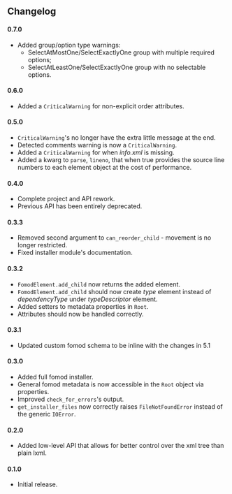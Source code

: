 ## Changelog

#### 0.7.0

* Added group/option type warnings:
  * SelectAtMostOne/SelectExactlyOne group with multiple required options;
  * SelectAtLeastOne/SelectExactlyOne group with no selectable options.

#### 0.6.0

* Added a `CriticalWarning` for non-explicit order attributes.

#### 0.5.0

* `CriticalWarning`'s no longer have the extra little message at the end.
* Detected comments warning is now a `CriticalWarning`.
* Added a `CriticalWarning` for when *info.xml* is missing.
* Added a kwarg to `parse`, `lineno`, that when true provides the source
  line numbers to each element object at the cost of performance.

#### 0.4.0

* Complete project and API rework.
* Previous API has been entirely deprecated.

#### 0.3.3

* Removed second argument to `can_reorder_child` - movement is no longer
  restricted.
* Fixed installer module's documentation.

#### 0.3.2

* `FomodElement.add_child` now returns the added element.
* `FomodElement.add_child` should now create *type* element instead
  of *dependencyType* under *typeDescriptor* element.
* Added setters to metadata properties in `Root`.
* Attributes should now be handled correctly.

#### 0.3.1

* Updated custom fomod schema to be inline with the changes in 5.1

#### 0.3.0

* Added full fomod installer.
* General fomod metadata is now accessible in the `Root` object via properties.
* Improved `check_for_errors`'s output.
* `get_installer_files` now correctly raises `FileNotFoundError` instead of
  the generic `IOError`.

#### 0.2.0

* Added low-level API that allows for better control over the xml tree than
  plain lxml.

#### 0.1.0

* Initial release.
